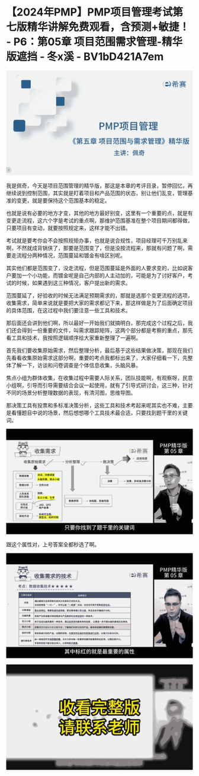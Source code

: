 # 【2024年PMP】PMP项目管理考试第七版精华讲解免费观看，含预测+敏捷！ - P6：第05章 项目范围需求管理-精华版遮挡 - 冬x溪 - BV1bD421A7em

![](img/12362a6d13605538f74df2e2509050ba_0.png)

我是佩奇，今天是项目范围管理的精华版，那这是本章的考评目录，暂停回忆，再继续说到控制范围，其实就是盯着项目和产品范围的状态，别让他们乱变，管理基准的变更，就是要保持这个范围基本的稳定。

也就是说有必要的地方才变，其他的地方最好别变，这里有一个重要的点，就是有变更走流程，这六个字是考试的重点啊，那维护范围基准在整个项目期间都得做，只要项目有变动，就要按照规定来，这样才能不出错。

考试就是要考你会不会按照规矩办事，也就是说合规性，项目经理可千万别乱来啊，不然就成背锅侠了，那要是范围变了，但是没按流程来，那就有问题了啊，需要走流程分两种情况，范围蔓延和镀金有啥区别呢。

其实他们都是范围变了，没走流程，但是范围蔓延是外面的人要求变的，比如说客户要加一个小功能，而镀金呢是自己内部的人主动加的，可能是为了讨好客户，考试的时候，如果遇到这三种情况，客户提出新的需求。

范围蔓延了，好验收的时候无法满足预期需求的，那就是选那个变更流程的选项，收集需求，简单来说就是要把大家的需求都记下来，那这样做是为了后面确定项目的具体范围，在这过程中我们要注意一些工具和技术。

那后面还会讲到他们啊，所以最好一开始我们就搞明白，那完成这个过程之后，我们还会得到一份重要的文件，叫需求跟踪矩阵，这两个部分都是考察的重点，那先看工具和技术，我按照逻辑顺序给大家重新整理了一遍啊。

首先我们要收集原始需求，然后整理分析，最后基于这些结果做决策，那现在我们先看看收集原始需求这部分啊，重要的考点我都标出来了，大家仔细看一下，先整体了解一下，访谈和问卷调查是个体信息收集，头脑风暴。

焦点小组为群体收集，在收集过程中需要人际关系，团队技能啊，有观察呀，民意小组啊，引导而引导需要结合会议一起使用，就有了引导式研讨会，这三种，针对不同的场景分析整理数据的表现，有清河图，思维导图。

那决策工具有投票和多标准决策分析，这些工具和技术考起来呢其实也不难，主要是看懂题目中说的场景，然后想想哪个工具技术最合适，只要找到题干里的关键词。



![](img/12362a6d13605538f74df2e2509050ba_2.png)

跟这个属性对，上号答案全都秒选了啊。

![](img/12362a6d13605538f74df2e2509050ba_4.png)

![](img/12362a6d13605538f74df2e2509050ba_5.png)
